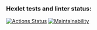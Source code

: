 ### Hexlet tests and linter status:
[![Actions Status](https://github.com/oddmdma/php-project-lvl1/actions/workflows/hexlet-check.yml/badge.svg)](https://github.com/oddmdma/php-project-lvl1/actions)
[![Maintainability](https://api.codeclimate.com/v1/badges/4c0cd8ae4489822d4b01/maintainability)](https://codeclimate.com/github/oddmdma/php-project-lvl1/maintainability)
